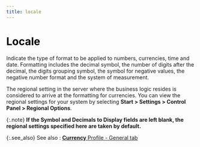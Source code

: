 ```yaml
---
title: locale
---
```


# <font style="color: #000000;" color="#000000">Locale</font>


Indicate the type of format to be applied to numbers, currencies, time  and date. Formatting includes the decimal symbol, the number of digits  after the decimal, the digits grouping symbol, the symbol for negative  values, the negative number format and the system of measurement.


The regional setting in the server where the business logic resides  is considered to arrive at the formatting for currencies. You can view  the regional settings for your system by selecting **Start 
 &gt; Settings &gt; Control Panel &gt; Regional Options**.


{:.note}
**If the **Symbol**  and **Decimals to Display** fields  are left blank, the regional settings specified here are taken by default.**


{:.see_also}
See also
: [**Currency** Profile - General tab]({{site.sc_baseurl}}/options/multicurrency/setup/defining/setting-up-currencies/profile_currency_general_tab.html)
